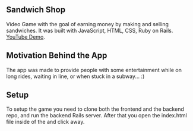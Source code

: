 ## Sandwich Shop
Video Game with the goal of earning money by making and selling sandwiches. It was built with JavaScript, HTML, CSS, Ruby on Rails. [YouTube Demo](https://www.youtube.com/watch?v=x1NUTggPFDo).

## Motivation Behind the App
The app was made to provide people with some entertainment while on long rides, waiting in line, or when stuck in a subway... :)

## Setup
To setup the game you need to clone both the frontend and the backend repo, and run the backend Rails server. After that you open the index.html file inside of the and click away.
